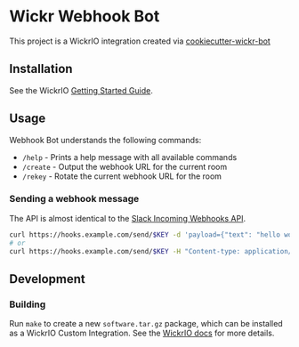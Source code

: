 # Wickr Webhook Bot

This project is a WickrIO integration created via [cookiecutter-wickr-bot](https://github.com/WickrInc/cookiecutter-wickr-bot)

## Installation

See the WickrIO [Getting Started Guide](https://wickrinc.github.io/wickrio-docs/#wickr-io-getting-started).

## Usage

Webhook Bot understands the following commands:

 - `/help` - Prints a help message with all available commands
 - `/create` - Output the webhook URL for the current room
 - `/rekey` - Rotate the current webhook URL for the room

### Sending a webhook message

The API is almost identical to the [Slack Incoming Webhooks API](https://api.slack.com/messaging/webhooks#posting_with_webhooks).

``` bash
curl https://hooks.example.com/send/$KEY -d 'payload={"text": "hello world"}'
# or
curl https://hooks.example.com/send/$KEY -H "Content-type: application/json" -d '{"text": "hello world"}'
```

## Development

### Building

Run `make` to create a new `software.tar.gz` package, which can be installed as a WickrIO Custom Integration. See the [WickrIO docs](https://wickrinc.github.io/wickrio-docs/#developing-integrations-creating-an-integration-locally) for more details.
